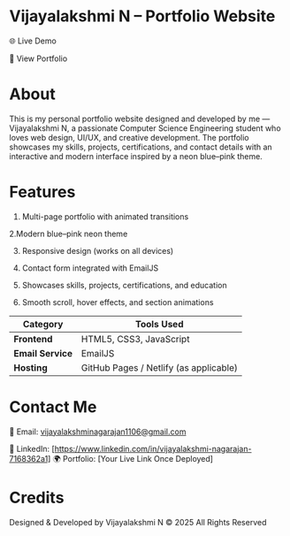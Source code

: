 # Vijayalakshmi N – Portfolio Website
🌐 Live Demo

🔗 View Portfolio
 <!-- Replace this # with your live GitHub Pages / Netlify / Vercel link -->

 # About

This is my personal portfolio website designed and developed by me — Vijayalakshmi N, a passionate Computer Science Engineering student who loves web design, UI/UX, and creative development.
The portfolio showcases my skills, projects, certifications, and contact details with an interactive and modern interface inspired by a neon blue–pink theme.

# Features

1. Multi-page portfolio with animated transitions

2.Modern blue–pink neon theme

3. Responsive design (works on all devices)

4. Contact form integrated with EmailJS

5. Showcases skills, projects, certifications, and education

6. Smooth scroll, hover effects, and section animations
   

| Category          | Tools Used                             |
| ----------------- | -------------------------------------- |
| **Frontend**      | HTML5, CSS3, JavaScript                |
| **Email Service** | EmailJS                                |
| **Hosting**       | GitHub Pages / Netlify (as applicable) |


 # Contact Me

📧 Email: vijayalakshminagarajan1106@gmail.com

💼 LinkedIn: [https://www.linkedin.com/in/vijayalakshmi-nagarajan-7168362a1]
🌍 Portfolio: [Your Live Link Once Deployed]

# Credits

Designed & Developed by Vijayalakshmi N
© 2025 All Rights Reserved
